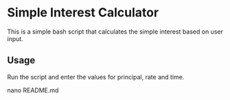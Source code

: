 
# Simple Interest Calculator

This is a simple bash script that calculates the simple interest based on user input.

## Usage
Run the script and enter the values for principal, rate and time.

nano README.md